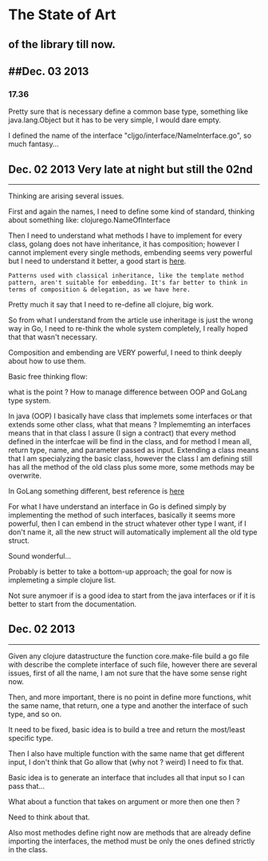 # The State of Art
## of the library till now.

##Dec. 03 2013 
--------------
### 17.36
Pretty sure that is necessary define a common base type, something like java.lang.Object but it has to be very simple, I would dare empty.

I defined the name of the interface "cljgo/interface/NameInterface.go", so much fantasy...

## Dec. 02 2013 Very late at night but still the 02nd
---------------
Thinking are arising several issues.

First and again the names, I need to define some kind of standard, thinking about something like: clojurego.NameOfInterface

Then I need to understand what methods I have to implement for every class, golang does not have inheritance, it has composition; however I cannot implement every single methods, embending seems very powerful but I need to understand it better, a good start is [here](http://nathany.com/good/).

```
Patterns used with classical inheritance, like the template method pattern, aren't suitable for embedding. It's far better to think in terms of composition & delegation, as we have here.
```
Pretty much it say that I need to re-define all clojure, big work.

So from what I understand from the article use inheritage is just the wrong way in Go, I need to re-think the whole system completely, I really hoped that that wasn't necessary.

Composition and embending are VERY powerful, I need to think deeply about how to use them.

Basic free thinking flow:

what is the point ?
How to manage difference between OOP and GoLang type system.

In java (OOP) I basically have class that implemets some interfaces or that extends some other class, what that means ?
Implememting an interfaces means that in that class I assure (I sign a contract) that every method defined in the interfcae will be find in the class, and for method I mean all, return type, name, and parameter passed as input.
Extending a class means that I am specialyzing the basic class, however the class I am defining still has all the method of the old class plus some more, some methods may be overwrite. 

In GoLang something different, best reference is [here](http://golang.org/doc/effective_go.html#embedding)

For what I have understand an interface in Go is defined simply by implementing the method of such interfaces, basically it seems more powerful, then I can embend in the struct whatever other type I want, if I don't name it, all the new struct will automatically implement all the old type struct.

Sound wonderful...

Probably is better to take a bottom-up approach; the goal for now is implemeting a simple clojure list.

Not sure anymoer if is a good idea to start from the java interfaces or if it is better to start from the documentation.

## Dec. 02 2013
---------------
Given any clojure datastructure the function core.make-file build a go file with describe the complete interface of such file, however there are several issues, first of all the name, I am not sure that the have some sense right now.

Then, and more important, there is no point in define more functions, whit the same name, that return, one a type and another the interface of such type, and so on.

It need to be fixed, basic idea is to build a tree and return the most/least specific type.

Then I also have multiple function with the same name that get different input, I don't think that Go allow that (why not ? weird)  I need to fix that.

Basic idea is to generate an interface that includes all that input so I can pass that... 

What about a function that takes on argument or more then one then ?

Need to think about that.

Also most methodes define right now are methods that are already define importing the interfaces, the method must be only the ones defined strictly in the class.